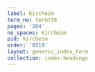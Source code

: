 ```yaml
---
label: Kircheim
term_no: term738
pages: '204'
no_spaces: Kircheim
pid: kircheim
order: '0519'
layout: generic_index_term
collection: index-headings
---
```

